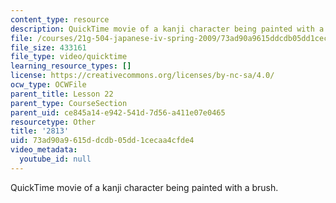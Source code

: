 ```yaml
---
content_type: resource
description: QuickTime movie of a kanji character being painted with a brush.
file: /courses/21g-504-japanese-iv-spring-2009/73ad90a9615ddcdb05dd1cecaa4cfde4_2813.mov
file_size: 433161
file_type: video/quicktime
learning_resource_types: []
license: https://creativecommons.org/licenses/by-nc-sa/4.0/
ocw_type: OCWFile
parent_title: Lesson 22
parent_type: CourseSection
parent_uid: ce845a14-e942-541d-7d56-a411e07e0465
resourcetype: Other
title: '2813'
uid: 73ad90a9-615d-dcdb-05dd-1cecaa4cfde4
video_metadata:
  youtube_id: null
---
```

QuickTime movie of a kanji character being painted with a brush.